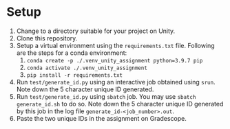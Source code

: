 # Setup

1. Change to a directory suitable for your project on Unity.
2. Clone this repository.
3. Setup a virtual environment using the `requirements.txt` file. Following are the steps for a conda environment:
    1. `conda create -p ./.venv_unity_assignment python=3.9.7 pip`
    2. `conda activate ./.venv_unity_assignment`
    3. `pip install -r requirements.txt`
4. Run `test/generate_id.py` using an interactive job obtained using `srun`. Note down the 5 character unique ID generated.
5. Run `test/generate_id.py` using `sbatch` job. You may use `sbatch generate_id.sh` to do so. 
    Note down the 5 character unique ID generated by this job in the log file `generate_id-<job_number>.out`.
6. Paste the two unique IDs in the assignment on Gradescope.